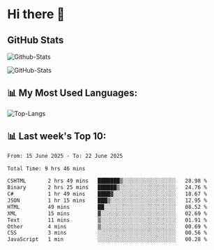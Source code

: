 # Hi there 👋

## GitHub Stats
![Github-Stats](https://github-readme-stats-sigma-five.vercel.app/api?username=ltorson&show_icons=true&theme=radical&count_private=true&show=reviews,discussions_started,discussions_answered,prs_merged,prs_merged_percentage)

![GitHub-Stats](https://github-readme-stats.vercel.app/api/wakatime?username=LeeTorson&theme=synthwave&size_weight=0.5&count_weight=0.5&title_color=36F9F6&langs_count=10&count_private=true)

## 📊 My Most Used Languages:
![Top-Langs](https://github-readme-stats-sigma-five.vercel.app/api/top-langs/?username=LTorson&layout=compact&langs_count=10)


## 📊 Last week's Top 10:
<!--START_SECTION:waka-->

```txt
From: 15 June 2025 - To: 22 June 2025

Total Time: 9 hrs 46 mins

CSHTML       2 hrs 49 mins   ███████▒░░░░░░░░░░░░░░░░░   28.98 %
Binary       2 hrs 25 mins   ██████▒░░░░░░░░░░░░░░░░░░   24.76 %
C#           1 hr 49 mins    ████▓░░░░░░░░░░░░░░░░░░░░   18.67 %
JSON         1 hr 15 mins    ███▒░░░░░░░░░░░░░░░░░░░░░   12.95 %
HTML         49 mins         ██░░░░░░░░░░░░░░░░░░░░░░░   08.52 %
XML          15 mins         ▓░░░░░░░░░░░░░░░░░░░░░░░░   02.69 %
Text         11 mins         ▒░░░░░░░░░░░░░░░░░░░░░░░░   01.91 %
Other        4 mins          ▒░░░░░░░░░░░░░░░░░░░░░░░░   00.69 %
CSS          3 mins          ░░░░░░░░░░░░░░░░░░░░░░░░░   00.56 %
JavaScript   1 min           ░░░░░░░░░░░░░░░░░░░░░░░░░   00.28 %
```

<!--END_SECTION:waka-->
